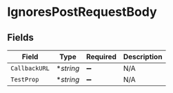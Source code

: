 # IgnoresPostRequestBody


## Fields

| Field              | Type               | Required           | Description        |
| ------------------ | ------------------ | ------------------ | ------------------ |
| `CallbackURL`      | **string*          | :heavy_minus_sign: | N/A                |
| `TestProp`         | **string*          | :heavy_minus_sign: | N/A                |